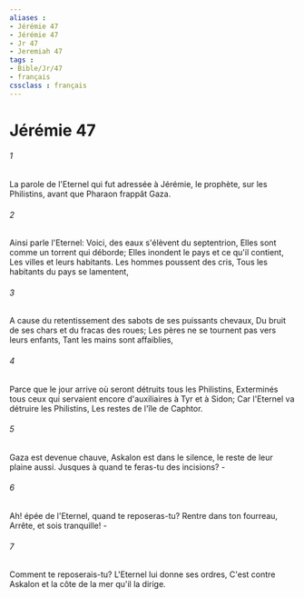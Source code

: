 ```yaml
---
aliases : 
- Jérémie 47
- Jérémie 47
- Jr 47
- Jeremiah 47
tags : 
- Bible/Jr/47
- français
cssclass : français
---
```


# Jérémie 47

###### 1
La parole de l'Eternel qui fut adressée à Jérémie, le prophète, sur les Philistins, avant que Pharaon frappât Gaza.
###### 2
Ainsi parle l'Eternel: Voici, des eaux s'élèvent du septentrion, Elles sont comme un torrent qui déborde; Elles inondent le pays et ce qu'il contient, Les villes et leurs habitants. Les hommes poussent des cris, Tous les habitants du pays se lamentent,
###### 3
A cause du retentissement des sabots de ses puissants chevaux, Du bruit de ses chars et du fracas des roues; Les pères ne se tournent pas vers leurs enfants, Tant les mains sont affaiblies,
###### 4
Parce que le jour arrive où seront détruits tous les Philistins, Exterminés tous ceux qui servaient encore d'auxiliaires à Tyr et à Sidon; Car l'Eternel va détruire les Philistins, Les restes de l'île de Caphtor.
###### 5
Gaza est devenue chauve, Askalon est dans le silence, le reste de leur plaine aussi. Jusques à quand te feras-tu des incisions? -
###### 6
Ah! épée de l'Eternel, quand te reposeras-tu? Rentre dans ton fourreau, Arrête, et sois tranquille! -
###### 7
Comment te reposerais-tu? L'Eternel lui donne ses ordres, C'est contre Askalon et la côte de la mer qu'il la dirige.

